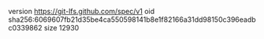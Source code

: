 version https://git-lfs.github.com/spec/v1
oid sha256:6069607fb21d35be4ca550598141b8e1f82166a31dd98150c396eadbc0339862
size 12930
